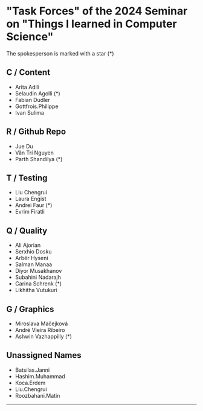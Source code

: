 # "Task Forces" of the 2024 Seminar on "Things I learned in Computer Science"

The spokesperson is marked with a star (*)

## C / Content

- Arita Adili
- Selaudin Agolli (*)
- Fabian Dudler
- Gottfrois.Philippe
- Ivan Sulima


## R / Github Repo

- Jue Du
- Văn Trí Nguyen
- Parth Shandilya (*)


## T / Testing

- Liu Chengrui
- Laura Engist
- Andrei Faur (*)
- Evrim Firatli


## Q / Quality

- Ali Ajorian
- Serxhio Dosku
- Arbër Hyseni
- Salman Manaa
- Diyor Musakhanov
- Subahini Nadarajh
- Carina Schrenk (*)
- Likhitha Vutukuri


## G / Graphics

- Miroslava Mačejková
- André Vieira Ribeiro
- Ashwin Vazhappilly (*)


## Unassigned Names

- Batsilas.Janni
- Hashim.Muhammad
- Koca.Erdem
- Liu.Chengrui
- Roozbahani.Matin


---

